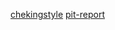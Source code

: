 [chekingstyle](http://htmlpreview.github.io/?https://github.com/teiran/Sudoku/blob/master/sudoku/target/site/checkstyle.html)
[pit-report](https://htmlpreview.github.io/?https://github.com/teiran/Sudoku/blob/master/dokumentaatio/201608182303/index.html)
